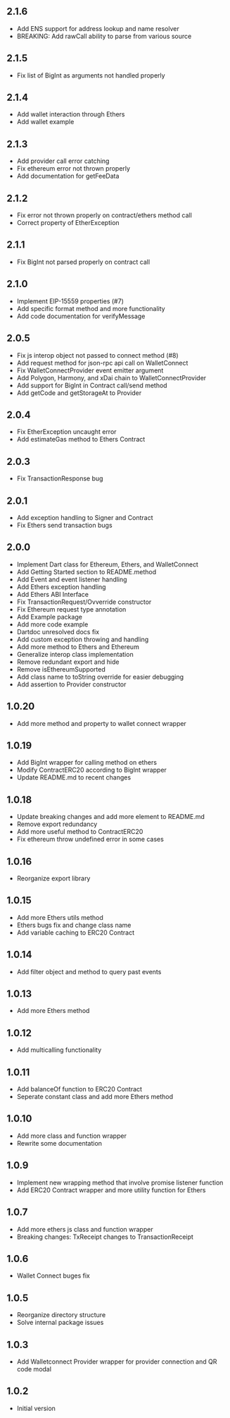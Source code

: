 ## 2.1.6

- Add ENS support for address lookup and name resolver
- BREAKING: Add rawCall ability to parse from various source

## 2.1.5

- Fix list of BigInt as arguments not handled properly

## 2.1.4

- Add wallet interaction through Ethers
- Add wallet example

## 2.1.3

- Add provider call error catching 
- Fix ethereum error not thrown properly
- Add documentation for getFeeData

## 2.1.2

- Fix error not thrown properly on contract/ethers method call
- Correct property of EtherException

## 2.1.1

- Fix BigInt not parsed properly on contract call

## 2.1.0

- Implement EIP-15559 properties (#7)
- Add specific format method and more functionality
- Add code documentation for verifyMessage

## 2.0.5

- Fix js interop object not passed to connect method (#8)
- Add request method for json-rpc api call on WalletConnect
- Fix WalletConnectProvider event emitter argument
- Add Polygon, Harmony, and xDai chain to WalletConnectProvider
- Add support for BigInt in Contract call/send method
- Add getCode and getStorageAt to Provider

## 2.0.4

- Fix EtherException uncaught error
- Add estimateGas method to Ethers Contract

## 2.0.3

- Fix TransactionResponse bug

## 2.0.1

- Add exception handling to Signer and Contract
- Fix Ethers send transaction bugs

## 2.0.0

- Implement Dart class for Ethereum, Ethers, and WalletConnect
- Add Getting Started section to README.method
- Add Event and event listener handling
- Add Ethers exception handling
- Add Ethers ABI Interface
- Fix TransactionRequest/Ovverride constructor
- Fix Ethereum request type annotation
- Add Example package
- Add more code example
- Dartdoc unresolved docs fix
- Add custom exception throwing and handling
- Add more method to Ethers and Ethereum
- Generalize interop class implementation
- Remove redundant export and hide
- Remove isEthereumSupported
- Add class name to toString override for easier debugging
- Add assertion to Provider constructor

## 1.0.20

- Add more method and property to wallet connect wrapper

## 1.0.19

- Add BigInt wrapper for calling method on ethers
- Modify ContractERC20 according to BigInt wrapper
- Update README.md to recent changes

## 1.0.18

- Update breaking changes and add more element to README.md
- Remove export redundancy
- Add more useful method to ContractERC20
- Fix ethereum throw undefined error in some cases

## 1.0.16

- Reorganize export library

## 1.0.15

- Add more Ethers utils method
- Ethers bugs fix and change class name
- Add variable caching to ERC20 Contract

## 1.0.14

- Add filter object and method to query past events

## 1.0.13

- Add more Ethers method

## 1.0.12

- Add multicalling functionality

## 1.0.11

- Add balanceOf function to ERC20 Contract
- Seperate constant class and add more Ethers method

## 1.0.10

- Add more class and function wrapper
- Rewrite some documentation

## 1.0.9

- Implement new wrapping method that involve promise listener function
- Add ERC20 Contract wrapper and more utility function for Ethers

## 1.0.7

- Add more ethers js class and function wrapper
- Breaking changes: TxReceipt changes to TransactionReceipt

## 1.0.6

- Wallet Connect buges fix

## 1.0.5

- Reorganize directory structure
- Solve internal package issues

## 1.0.3

- Add Walletconnect Provider wrapper for provider connection and QR code modal

## 1.0.2

- Initial version
